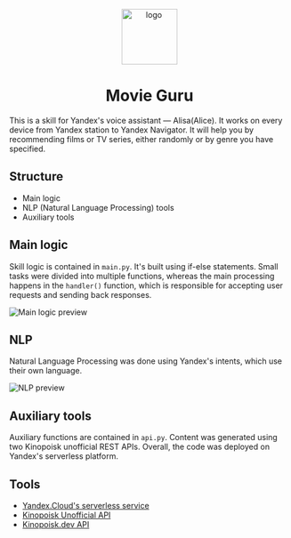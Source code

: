 <p align="center"><a href="https://dialogs.yandex.ru/store/skills/6be45955-fil-m-na-veche"><img src="https://ie.wampi.ru/2023/04/21/logo.png" width="100px" height="100px" alt="logo"></a></p>

<h1 align="center">Movie Guru</h1>

This is a skill for Yandex's voice assistant — Alisa(Alice). It works on every device from Yandex station to Yandex Navigator. 
It will help you by recommending films or TV series, either randomly or by genre you have specified.

## Structure
- Main logic
- NLP (Natural Language Processing) tools
- Auxiliary tools

## Main logic
Skill logic is contained in `main.py`. It's built using if-else statements. 
Small tasks were divided into multiple functions, 
whereas the main processing happens in the `handler()` function, which is responsible for accepting user requests and sending back responses.

![Main logic preview](https://im.wampi.ru/2023/04/21/main_logic_preview.png)

## NLP
Natural Language Processing was done using Yandex's intents, which use their own language.

![NLP preview](https://ic.wampi.ru/2023/04/21/nlp_preview.png)

## Auxiliary tools
Auxiliary functions are contained in `api.py`. Content was generated using two Kinopoisk unofficial REST APIs.
Overall, the code was deployed on Yandex's serverless platform.

## Tools
- [Yandex.Cloud's serverless service](https://cloud.yandex.com/en-ru/solutions/serverless) 
- [Kinopoisk Unofficial API](https://kinopoiskapiunofficial.tech/)
- [Kinopoisk.dev API](https://github.com/mdwitr0/kinopoiskdev)